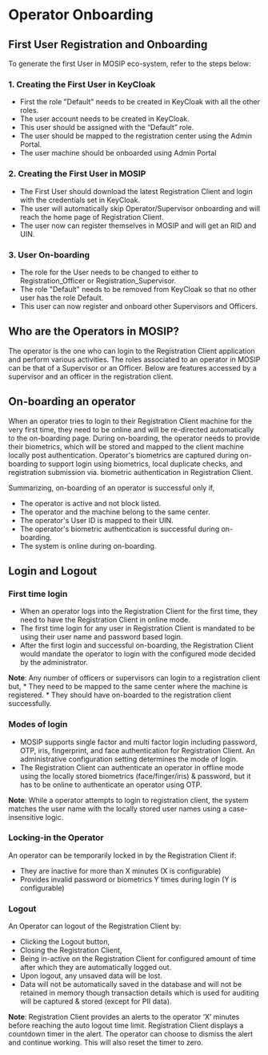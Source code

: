 # Operator Onboarding 

## First User Registration and Onboarding

To generate the first User in MOSIP eco-system, refer to the steps below:

### 1.	Creating the First User in KeyCloak
*	First the role "Default" needs to be created in KeyCloak with all the other roles.
*	The user account needs to be created in KeyCloak.
*	This user should be assigned with the “Default” role.
*	The user should be mapped to the registration center using the Admin Portal.
*	The user machine should be onboarded using Admin Portal

### 2. Creating the First User in MOSIP
*	The First User should download the latest Registration Client and login with the credentials set in KeyCloak.
*	The user will automatically skip Operator/Supervisor onboarding and will reach the home page of Registration Client.
*	The user now can register themselves in MOSIP and will get an RID and UIN.

### 3. User On-boarding
*	The role for the User needs to be changed to either to Registration_Officer or Registration_Supervisor. 
*	The role "Default" needs to be removed from KeyCloak so that no other user has the role Default.   
*	This user can now register and onboard other Supervisors and Officers.

## Who are the Operators in MOSIP?
The operator is the one who can login to the Registration Client application and perform various activities. The roles associated to an operator in MOSIP can be that of a Supervisor or an Officer. Below are features accessed by a supervisor and an officer in the registration client.

## On-boarding an operator

When an operator tries to login to their Registration Client machine for the very first time, they need to be online and will be re-directed automatically to the on-boarding page. During on-boarding, the operator needs to provide their biometrics, which will be stored and mapped to the client machine locally post authentication.
Operator's biometrics are captured during on-boarding to support login using biometrics, local duplicate checks, and registration submission via. biometric authentication in Registration Client.

Summarizing, on-boarding of an operator is successful only if,
* The operator is active and not block listed.
*	The operator and the machine belong to the same center.
*	The operator's User ID is mapped to their UIN. 
*	The operator's biometric authentication is successful during on-boarding.
*	The system is online during on-boarding.

## Login and Logout

### First time login
* When an operator logs into the Registration Client for the first time, they need to have the Registration Client in online mode. 
* The first time login for any user in Registration Client is mandated to be using their user name and password based login. 
* After the first login and successful on-boarding, the Registration Client would mandate the operator to login with the configured mode decided by the administrator.

**Note**: Any number of officers or supervisors can login to a registration client but,
          * They need to be mapped to the same center where the machine is registered.
          * They should have on-boarded to the registration client successfully.
          
### Modes of login
* MOSIP supports single factor and multi factor login including password, OTP, iris, fingerprint, and face authentication for Registration Client. An administrative configuration setting determines the mode of login.
* The Registration Client can authenticate an operator in offline mode using the locally stored biometrics (face/finger/iris) & password, but it has to be online to authenticate an operator using OTP.

**Note**: While a operator attempts to login to registration client, the system matches the user name with the locally stored user names using a case-insensitive logic.

### Locking-in the Operator
An operator can be temporarily locked in by the Registration Client if:
* They are inactive for more than X minutes (X is configurable)
* Provides invalid password or biometrics Y times during login (Y is configurable)

### Logout
An Operator can logout of the Registration Client by:
* Clicking the Logout button, 
* Closing the Registration Client, 
* Being in-active on the Registration Client for configured amount of time after which they are automatically logged out.
* Upon logout, any unsaved data will be lost. 
* Data will not be automatically saved in the database and will not be retained in memory though transaction details which is used for auditing will be captured & stored (except for PII data).

**Note**: Registration Client provides an alerts to the operator ‘X’ minutes before reaching the auto logout time limit. Registration Client displays a countdown timer in the alert. The operator can choose to dismiss the alert and continue working. This will also reset the timer to zero.

